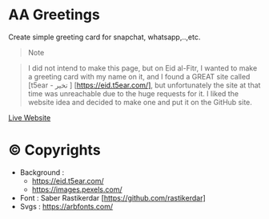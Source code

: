 # AA Greetings

Create simple greeting card for snapchat, whatsapp,..,etc.


> Note 

>I did not intend to make this page, but on Eid al-Fitr, I wanted to make a greeting card with my name on it, and I found a GREAT site called [t5ear - تخير ] [https://eid.t5ear.com/], but unfortunately the site at that time was unreachable due to the huge requests for it. I liked the website idea and decided to make one and put it on the GitHub site.


<a href="https://superawdi.github.io/GreetingCards/">Live Website</a>


# &copy; Copyrights 
- Background : 
    - https://eid.t5ear.com/
    - https://images.pexels.com/
- Font : Saber Rastikerdar [https://github.com/rastikerdar]
- Svgs : https://arbfonts.com/


